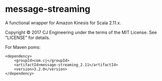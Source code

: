 # message-streaming

A functional wrapper for Amazon Kinesis for Scala 2.11.x.

Copyright © 2017 CJ Engineering under the terms of the MIT License. See "LICENSE" for details.

For Maven poms:

```
<dependency>
    <groupId>com.cj</groupId>
    <artifactId>message-streaming_2.11</artifactId>
    <version>3.2.0</version>
</dependency>
```
